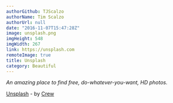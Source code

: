 ```yaml
---
authorGithub: TJScalzo
authorName: Tim Scalzo
authorUrl: null
date: "2016-11-07T15:47:28Z"
image: unsplash.png
imgHeight: 548
imgWidth: 267
link: https://unsplash.com
remoteImage: true
title: Unsplash
category: Beautiful
---
```


_An amazing place to find free, do-whatever-you-want, HD photos._



[Unsplash](https://unsplash.com) - by [Crew](https://crew.co)

